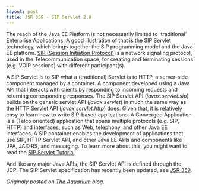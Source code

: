 ```yaml
---
layout: post
title: JSR 359 - SIP Servlet 2.0
---
```


The reach of the Java EE Platform is not necessarily limited to 'traditional' Enterprise Applications.<!--more--> A good illustration of that is the SIP Servlet technology, which brings together the SIP programming model and the Java EE platform. [SIP (Session Initiation Protocol)](http://en.wikipedia.org/wiki/Session_Initiation_Protocol) is a network signaling protocol, used in the Telecommunication space, for creating and terminating sessions (e.g. VOIP sessions) with different participant(s). 

A SIP Servlet is to SIP what a (traditional) Servlet is to HTTP, a server-side component managed by a container. A component developed using a Java API that interacts with clients by responding to incoming requests and returning corresponding responses. The SIP Servlet API (_javax.servlet.sip_) builds on the generic servlet API (_javax.servlet_) in much the same way as the HTTP Servlet API (_javax.servlet.http_) does. Given that, it is relatively easy to learn how to write SIP-based applications. A Converged Application is a (Telco oriented) application that spans multiple protocols (e.g. SIP, HTTP) and interfaces, such as Web, telephony, and other Java EE interfaces. A SIP container enables the development of applications that use SIP, HTTP Servlet API, and other Java EE APIs and components like JPA, JAX-RS, and messaging.  To learn more about this, you might want to read the [SIP Servlet Tutorial](http://docs.oracle.com/cd/E19355-01/820-3007/index.html).

And like any major Java APIs, the SIP Servlet API is defined through the JCP. The SIP Servlet specification has recently been updated, see [JSR 359](https://jcp.org/en/jsr/detail?id=359).

*Originaly posted on [The Aquarium](https://blogs.oracle.com/theaquarium/jsr-359%3A-sip-servlet-20) blog.*
